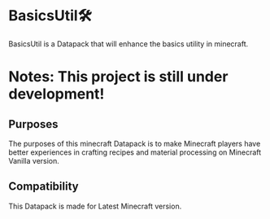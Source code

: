 ﻿# BasicsUtil🛠️
BasicsUtil is a Datapack that will enhance the basics utility in minecraft.

# Notes: This project is still under development!
## Purposes
The purposes of this minecraft Datapack is to make Minecraft players have better experiences in crafting recipes and material processing on Minecraft Vanilla version.

## Compatibility
This Datapack is made for Latest Minecraft version.
